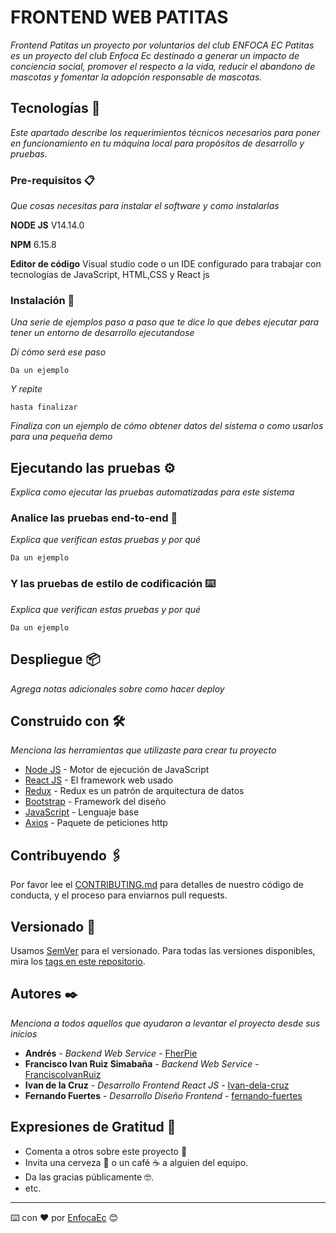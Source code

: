 # FRONTEND WEB PATITAS

_Frontend Patitas un proyecto por voluntarios del club ENFOCA EC_
_Patitas es un proyecto del club Enfoca Ec destinado a generar un impacto de conciencia social, promover el respecto a la vida,_
_reducir el abandono de mascotas y fomentar la adopción responsable de mascotas._

## Tecnologías  🚀

_Este apartado describe los requerimientos técnicos necesarios para poner en funcionamiento en tu máquina local para propósitos de desarrollo y pruebas._




### Pre-requisitos 📋

_Que cosas necesitas para instalar el software y como instalarlas_

**NODE JS** V14.14.0

**NPM** 6.15.8

**Editor de código**  Visual studio code o un IDE configurado para trabajar con tecnologías de JavaScript, HTML,CSS y React js
 

### Instalación 🔧

_Una serie de ejemplos paso a paso que te dice lo que debes ejecutar para tener un entorno de desarrollo ejecutandose_

_Dí cómo será ese paso_

```
Da un ejemplo
```

_Y repite_

```
hasta finalizar
```

_Finaliza con un ejemplo de cómo obtener datos del sistema o como usarlos para una pequeña demo_

## Ejecutando las pruebas ⚙️

_Explica como ejecutar las pruebas automatizadas para este sistema_

### Analice las pruebas end-to-end 🔩

_Explica que verifican estas pruebas y por qué_

```
Da un ejemplo
```

### Y las pruebas de estilo de codificación ⌨️

_Explica que verifican estas pruebas y por qué_

```
Da un ejemplo
```

## Despliegue 📦

_Agrega notas adicionales sobre como hacer deploy_

## Construido con 🛠️

_Menciona las herramientas que utilizaste para crear tu proyecto_

* [Node JS](https://nodejs.org/en/) - Motor de ejecución de JavaScript
* [React JS](https://reactjs.org/) - El framework web usado
* [Redux](https://redux.js.org/) - Redux es un patrón de arquitectura de datos
* [Bootstrap](https://getbootstrap.com/) - Framework del diseño
* [JavaScript](https://www.javascript.com/) - Lenguaje base
* [Axios](https://www.axios.com/) - Paquete de peticiones http


## Contribuyendo 🖇️

Por favor lee el [CONTRIBUTING.md](https://gist.github.com/Ivan-dela-cruz) para detalles de nuestro código de conducta, y el proceso para enviarnos pull requests.


## Versionado 📌

Usamos [SemVer](http://semver.org/) para el versionado. Para todas las versiones disponibles, mira los [tags en este repositorio](https://github.com/tu/proyecto/tags).

## Autores ✒️

_Menciona a todos aquellos que ayudaron a levantar el proyecto desde sus inicios_

* **Andrés** - *Backend Web Service* - [FherPie](https://github.com/FherPie)
* **Francisco Ivan Ruiz Simabaña** - *Backend Web Service* - [FranciscoIvanRuiz](https://github.com/FranciscoIvanRuiz)
* **Ivan de la Cruz** - *Desarrollo Frontend React JS* - [Ivan-dela-cruz](https://github.com/Ivan-dela-cruz)
* **Fernando Fuertes** - *Desarrollo Diseño Frontend* - [fernando-fuertes](https://github.com/fernando-fuertes)



## Expresiones de Gratitud 🎁

* Comenta a otros sobre este proyecto 📢
* Invita una cerveza 🍺 o un café ☕ a alguien del equipo. 
* Da las gracias públicamente 🤓.
* etc.



---
⌨️ con ❤️ por [EnfocaEc](https://github.com/Ivan-dela-cruz) 😊
